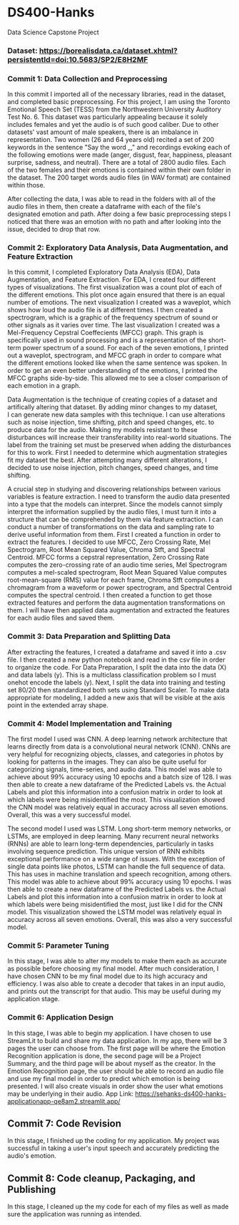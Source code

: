 # DS400-Hanks
Data Science Capstone Project

### Dataset: https://borealisdata.ca/dataset.xhtml?persistentId=doi:10.5683/SP2/E8H2MF 

### Commit 1: Data Collection and Preprocessing
In this commit I imported all of the necessary libraries, read in the dataset, and completed basic preprocessing. For this project, I am using the Toronto Emotional Speech Set (TESS) from the Northwestern University Auditory Test No. 6. This dataset was particularly appealing because it solely includes females and yet the audio is of such good caliber. Due to other datasets' vast amount of male speakers, there is an imbalance in representation. Two women (26 and 64 years old) recited a set of 200 keywords in the sentence "Say the word _," and recordings evoking each of the following emotions were made (anger, disgust, fear, happiness, pleasant surprise, sadness, and neutral). There are a total of 2800 audio files. Each of the two females and their emotions is contained within their own folder in the dataset. The 200 target words audio files (in WAV format) are contained within those.


After collecting the data, I was able to read in the folders with all of the audio files in them, then create a dataframe with each of the file's designated emotion and path. After doing a few basic preprocessing steps I noticed that there was an emotion with no path and after looking into the issue, decided to drop that row.


### Commit 2: Exploratory Data Analysis, Data Augmentation, and Feature Extraction
In this commit, I completed Exploratory Data Analysis (EDA), Data Augmentation, and Feature Extraction. For EDA, I created four different types of visualizations. The first visualization was a count plot of each of the different emotions. This plot once again ensured that there is an equal number of emotions. The next visualization I created was a waveplot, which shows how loud the audio file is at different times. I then created a spectrogram, which is a graphic of the frequency spectrum of sound or other signals as it varies over time. The last visualization I created was a Mel-Frequency Cepstral Coeffecients (MFCC) graph. This graph is specifically used in sound processing and is a representation of the short-term power spectrum of a sound. For each of the seven emotions, I printed out a waveplot, spectrogram, and MFCC graph in order to compare what the different emotions looked like when the same sentence was spoken. In order to get an even better understanding of the emotions, I printed the MFCC graphs side-by-side. This allowed me to see a closer comparison of each emotion in a graph. 


Data Augmentation is the technique of creating copies of a dataset and artifically altering that dataset. By adding minor changes to my dataset, I can generate new data samples with this technique. I can use alterations such as noise injection, time shifting, pitch and speed changes, etc. to produce data for the audio. Making my models resistant to these disturbances will increase their transferability into real-world situations. The label from the training set must be preserved when adding the disturbances for this to work. First I needed to determine which augmentation strategies fit my dataset the best. After attempting many different alterations, I decided to use noise injection, pitch changes, speed changes, and time shifting. 


A crucial step in studying and discovering relationships between various variables is feature extraction. I need to transform the audio data presented into a type that the models can interpret. Since the models cannot simply interpret the information supplied by the audio files, I must turn it into a structure that can be comprehended by them via feature extraction. I can conduct a number of transformations on the data and sampling rate to derive useful information from them. First I created a function in order to extract the features. I decided to use MFCC, Zero Crossing Rate, Mel Spectrogram, Root Mean Squared Value, Chroma Stft, and Spectral Centroid. MFCC forms a cepstral representation, Zero Crossing Rate computes the zero-crossing rate of an audio time series, Mel Spectrogram computes a mel-scaled spectrogram, Root Mean Squared Value computes root-mean-square (RMS) value for each frame, Chroma Stft computes a chromagram from a waveform or power spectrogram, and Spectral Centroid computes the spectral centroid. I then created a function to get those extracted features and perform the data augmentation transformations on them. I will have then applied data augmentation and extracted the features for each audio files and saved them.


### Commit 3: Data Preparation and Splitting Data
After extracting the features, I created a dataframe and saved it into a .csv file. I then created a new python notebook and read in the csv file in order to organize the code. For Data Preparation, I split the data into the data (X) and data labels (y). This is a multiclass classification problem so I must onehot encode the labels (y). Next, I split the data into training and testing set 80/20 then standardized both sets using Standard Scaler. To make data appropriate for modeling, I added a new axis that will be visible at the axis point in the extended array shape.


### Commit 4: Model Implementation and Training
The first model I used was CNN. A deep learning network architecture that learns directly from data is a convolutional neural network (CNN). CNNs are very helpful for recognizing objects, classes, and categories in photos by looking for patterns in the images. They can also be quite useful for categorizing signals, time-series, and audio data. This model was able to achieve about 99% accuracy using 10 epochs and a batch size of 128. I was then able to create a new dataframe of the Predicted Labels vs. the Actual Labels and plot this information into a confusion matrix in order to look at which labels were being misidentified the most. This visualization showed the CNN model was relatively equal in accuracy across all seven emotions. Overall, this was a very successful model.

The second model I used was LSTM. Long short-term memory networks, or LSTMs, are employed in deep learning. Many recurrent neural networks (RNNs) are able to learn long-term dependencies, particularly in tasks involving sequence prediction. This unique version of RNN exhibits exceptional performance on a wide range of issues. With the exception of single data points like photos, LSTM can handle the full sequence of data. This has uses in machine translation and speech recognition, among others. This model was able to achieve about 99% accuracy using 10 epochs. I was then able to create a new dataframe of the Predicted Labels vs. the Actual Labels and plot this information into a confusion matrix in order to look at which labels were being misidentified the most, just like I did for the CNN model. This visualization showed the LSTM model was relatively equal in accuracy across all seven emotions. Overall, this was also a very successful model.


### Commit 5: Parameter Tuning
In this stage, I was able to alter my models to make them each as accurate as possible before choosing my final model. After much consideration, I have chosen CNN to be my final model due to its high accuracy and efficiency. I was also able to create a decoder that takes in an input audio, and prints out the transcript for that audio. This may be useful during my application stage.


### Commit 6: Application Design
In this stage, I was able to begin my application. I have chosen to use StreamLit to build and share my data application. In my app, there will be 3 pages the user can choose from. The first page will be where the Emotion Recognition application is done, the second page will be a Project Summary, and the third page will be about myself as the creator. In the Emotion Recognition page, the user should be able to record an audio file and use my final model in order to predict which emotion is being presented. I will also create visuals in order show the user what emotions may be underlying in their audio. 
App Link: https://sehanks-ds400-hanks-applicationapp-qe8am2.streamlit.app/ 


## Commit 7: Code Revision
In this stage, I finished up the coding for my application. My project was successful in taking a user's input speech and accurately predicting the audio's emotion.


## Commit 8: Code cleanup, Packaging, and Publishing
In this stage, I cleaned up the my code for each of my files as well as made sure the application was running as intended.
